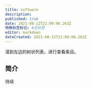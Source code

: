 ```yaml
---
title: software
description:
published: true
date: 2021-08-12T21:09:06.263Z
特殊标签标记: #无标签
editor: markdown
dateCreated: 2021-08-12T21:09:06.263Z
---
```


请到左边的树状列表，进行查看条目。

## 简介

待续
